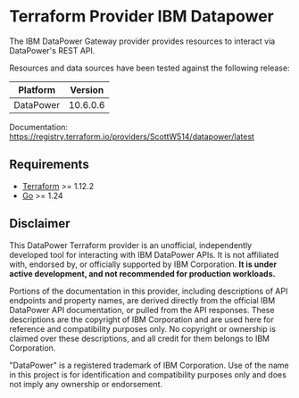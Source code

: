 # Terraform Provider IBM Datapower

The IBM DataPower Gateway provider provides resources to interact via DataPower's REST API.

Resources and data sources have been tested against the following release:

| Platform        | Version  |
| --------------- | -------- |
| DataPower       | 10.6.0.6 |

Documentation: <https://registry.terraform.io/providers/ScottW514/datapower/latest>

## Requirements

- [Terraform](https://www.terraform.io/downloads.html) >= 1.12.2
- [Go](https://golang.org/doc/install) >= 1.24

## Disclaimer

This DataPower Terraform provider is an unofficial, independently developed tool for interacting with IBM DataPower APIs. It is not affiliated with, endorsed by, or officially supported by IBM Corporation. **It is under active development, and not recommended for production workloads.**

Portions of the documentation in this provider, including descriptions of API endpoints and property names, are derived directly from the official IBM DataPower API documentation, or pulled from the API responses. These descriptions are the copyright of IBM Corporation and are used here for reference and compatibility purposes only. No copyright or ownership is claimed over these descriptions, and all credit for them belongs to IBM Corporation.

"DataPower" is a registered trademark of IBM Corporation. Use of the name in this project is for identification and compatibility purposes only and does not imply any ownership or endorsement.
